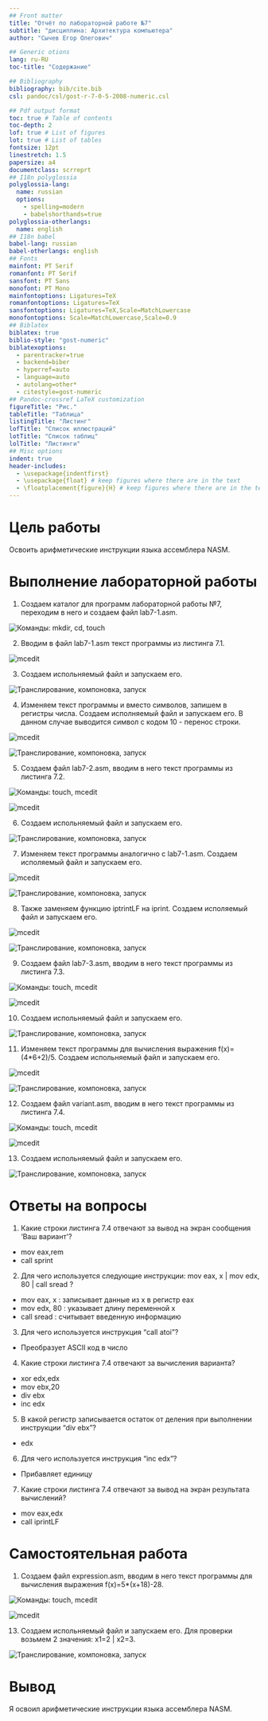 ```yaml
---
## Front matter
title: "Отчёт по лабораторной работе №7"
subtitle: "дисциплина: Архитектура компьютера"
author: "Сычев Егор Олегович"

## Generic otions
lang: ru-RU
toc-title: "Содержание"

## Bibliography
bibliography: bib/cite.bib
csl: pandoc/csl/gost-r-7-0-5-2008-numeric.csl

## Pdf output format
toc: true # Table of contents
toc-depth: 2
lof: true # List of figures
lot: true # List of tables
fontsize: 12pt
linestretch: 1.5
papersize: a4
documentclass: scrreprt
## I18n polyglossia
polyglossia-lang:
  name: russian
  options:
	- spelling=modern
	- babelshorthands=true
polyglossia-otherlangs:
  name: english
## I18n babel
babel-lang: russian
babel-otherlangs: english
## Fonts
mainfont: PT Serif
romanfont: PT Serif
sansfont: PT Sans
monofont: PT Mono
mainfontoptions: Ligatures=TeX
romanfontoptions: Ligatures=TeX
sansfontoptions: Ligatures=TeX,Scale=MatchLowercase
monofontoptions: Scale=MatchLowercase,Scale=0.9
## Biblatex
biblatex: true
biblio-style: "gost-numeric"
biblatexoptions:
  - parentracker=true
  - backend=biber
  - hyperref=auto
  - language=auto
  - autolang=other*
  - citestyle=gost-numeric
## Pandoc-crossref LaTeX customization
figureTitle: "Рис."
tableTitle: "Таблица"
listingTitle: "Листинг"
lofTitle: "Список иллюстраций"
lotTitle: "Список таблиц"
lolTitle: "Листинги"
## Misc options
indent: true
header-includes:
  - \usepackage{indentfirst}
  - \usepackage{float} # keep figures where there are in the text
  - \floatplacement{figure}{H} # keep figures where there are in the text
---
```


# Цель работы

Освоить арифметические инструкции языка ассемблера NASM.

# Выполнение лабораторной работы

1. Создаем каталог для программ лабораторной работы №7, переходим в него и создаем файл lab7-1.asm.

![Команды: mkdir, cd, touch](image/pic1.png)

2. Вводим в файл lab7-1.asm текст программы из листинга 7.1.

![mcedit](image/pic2.png)

3. Создаем испольняемый файл и запускаем его.

![Транслирование, компоновка, запуск](image/pic3.png)

4. Изменяем текст программы и вместо символов, запишем в регистры числа. Создаем исполняемый файл и запускаем его. 
В данном случае выводится символ с кодом 10 - перенос строки.

![mcedit](image/pic4.png)

![Транслирование, компоновка, запуск](image/pic5.png)

5. Создаем файл lab7-2.asm, вводим в него текст программы из листинга 7.2.

![Команды: touch, mcedit](image/pic6.png)

![mcedit](image/pic7.png)

6. Создаем испольняемый файл и запускаем его.

![Транслирование, компоновка, запуск](image/pic8.png)

7. Изменяем текст программы аналогично с lab7-1.asm. Создаем исполяемый файл и запускаем его.

![mcedit](image/pic9.png)

![Транслирование, компоновка, запуск](image/pic10.png)

8. Также заменяем функцию iptrintLF на iprint. Создаем исполяемый файл и запускаем его.

![mcedit](image/pic11.png)

![Транслирование, компоновка, запуск](image/pic12.png)

9. Создаем файл lab7-3.asm, вводим в него текст программы из листинга 7.3.

![Команды: touch, mcedit](image/pic13.png)

![mcedit](image/pic14.png)

10. Создаем испольняемый файл и запускаем его.

![Транслирование, компоновка, запуск](image/pic15.png)

11. Изменяем текст программы для вычисления выражения f(x)=(4*6+2)/5. Создаем испольняемый файл и запускаем его.

![mcedit](image/pic16.png)

![Транслирование, компоновка, запуск](image/pic17.png)

12. Создаем файл variant.asm, вводим в него текст программы из листинга 7.4.

![Команды: touch, mcedit](image/pic18.png)

![mcedit](image/pic19.png)

13. Создаем испольняемый файл и запускаем его.

![Транслирование, компоновка, запуск](image/pic20.png)

# Ответы на вопросы

1. Какие строки листинга 7.4 отвечают за вывод на экран сообщения ‘Ваш
вариант'?

  - mov eax,rem
  - call sprint
  
2. Для чего используется следующие инструкции: mov eax, x | mov edx, 80 | call sread ?

  - mov eax, x : записывает данные из x в регистр eax
  - mov edx, 80 : указывает длину переменной x
  - call sread : считывает введенную информацию

3. Для чего используется инструкция “call atoi”?

  - Преобразует ASCII код в число

4. Какие строки листинга 7.4 отвечают за вычисления варианта?

  - xor edx,edx
  - mov ebx,20
  - div ebx
  - inc edx

5. В какой регистр записывается остаток от деления при выполнении инструкции “div ebx”?

  - edx

6. Для чего используется инструкция “inc edx”?

  - Прибавляет единицу

7. Какие строки листинга 7.4 отвечают за вывод на экран результата вычислений?

  - mov eax,edx
  - call iprintLF

# Самостоятельная работа

1. Создаем файл expression.asm, вводим в него текст программы для вычисления выражения f(x)=5*(x+18)-28.

![Команды: touch, mcedit](image/pic21.png)

![mcedit](image/pic22.png)

13. Создаем испольняемый файл и запускаем его. Для проверки возьмем 2 значения: x1=2 | x2=3.

![Транслирование, компоновка, запуск](image/pic23.png)

# Вывод

Я освоил арифметические инструкции языка ассемблера NASM.
